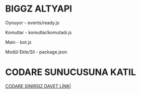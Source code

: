 BIGGZ ALTYAPI
=================
Oynuyor - events/ready.js

Komutlar - komutlar/komutadı.js

Main - bot.js

Modül Ekle/Sil - package.json

CODARE SUNUCUSUNA KATIL
=================

[CODARE SINIRSIZ DAVET LİNKİ](https://discord.gg/MeC8c3p)